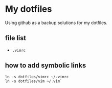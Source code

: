 # My dotfiles

Using github as a backup solutions for my dotfiles.

## file list

- `.vimrc`

## how to add symbolic links

```
ln -s dotfiles/vimrc ~/.vimrc
ln -s dotfiles/vim ~/.vim`
```
